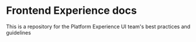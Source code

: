 # Frontend Experience docs
This is a repository for the Platform Experience UI team's best practices and guidelines
